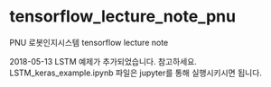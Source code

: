 # tensorflow_lecture_note_pnu
PNU 로봇인지시스템 tensorflow lecture note 

2018-05-13
LSTM 예제가 추가되었습니다. 참고하세요.
LSTM_keras_example.ipynb 파일은 jupyter를 통해 실행시키시면 됩니다.
